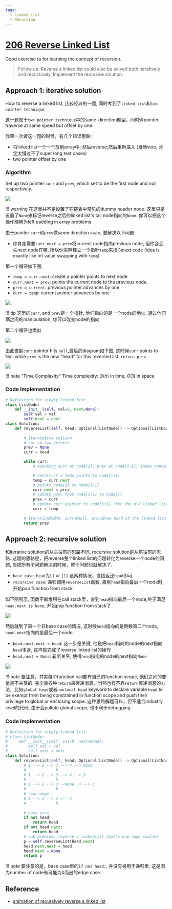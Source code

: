 ```yaml
---
tags:
  - Linked List
  - Recursion
---
```


# [206 Reverse Linked List](https://leetcode.com/problems/reverse-linked-list/description/)

Good exercise to for learning the concept of recursion.

> Follow up: Reverse a linked list could also be solved both iteratively and recursively. Implement the recursive solution.

## Approach 1: iterative solution
<!-- Describe your approach to solving the problem. -->
How to reverse a linked list, 比较经典的一题, 同时考到了`linked list`和`two pointer technique`. 

这一题属于`two pointer technique`中的same-direction题型，同时俩pointer traverse at same speed but offset by one.

我第一次做这一题的时候，有几个错误思路:

- 将linked list一个一个放到array中; 然后reverse;然后重新插入 (当场veto, 肯定太慢过不了super long test cases)
- two pointer offset by one 

### Algorithm
<!-- Describe your first thoughts on how to solve this problem. -->

Set up two pointer `curr` and `prev`, which set to be the first node and null, respectively.

![](./assets/img1.png)

!!! warning
    在这里并不是设置了在链表中常见的dummy header node. 这里只是设置了`None`来标记reverse之后的linked list's tail node指向的`None`. 你可以把这个操作理解为left padding in array problems

由于pointer `curr`和`prev`做same direction scan, 要解决以下问题:

- 你肯定需要`curr.next = prev`将current node指向previous node, 但你会丢失next node在哪, 所以你需啊建立一个指针`temp`来指向next code (idea is exactly like int value swapping with `temp`)

第一个循环如下图:

- `temp = curr.next`: create a pointer points to next node
- `curr.next = prev`: points the current node to the previous node. 
- `prev = current`: previous pointer advances by one.
- `curr = temp`: current pointer advances by one

![](./assets/img2.png)

!!! tip
    这里的`curr`, and `prev`是一个指针, 他们指向的是一个node的地址. 通过他们俩之间的manipulation, 你可以改变node的指向

第二个循环也类似

![](./assets/img3.png)

由此直到`curr` pointer hits `null`,最后的diagram如下图, 这时候`curr` points to Null while `prev` is the new "head" for this reversed list. `return prev` 

![](./assets/img4.png)


!!! note "Time Complexity"
    Time complexity: $O(n)$ in time, $O(1)$ in space



### Code Implementation
```python
# Definition for singly-linked list.
class ListNode:
    def __init__(self, val=0, next=None):
        self.val = val
        self.next = next
class Solution:
    def reverseList(self, head: Optional[ListNode]) -> Optional[ListNode]:
        
        # Iteratative sotluon
        # set up two pointer
        prev = None
        curr = head

        while curr:
            # assuming curr at node[i], prev at node[i-1], index convention是根据old linked list

            # construct a temo points to node[i+1]
            temp = curr.next
            # points node[i] to node[i-1]
            curr.next = prev
            # update prev from node[i-1] to node[i]
            prev = curr
            # update curr pointer to node[i+1] (for the old linked list)
            curr = temp
        
        # iteration结束时, curr在null, prev是new head of the linked list
        return prev

```



## Approach 2: recursive solution

和iterative solution的从头往前的思路不同, recursive solution是从尾往前的思路. 这题的思路是，把reverse整个linked list的问题转化为reverse一个node的问题, 当把所有子问题解决的时候，整个问题也就解决了.

- `base case`: `head`为`[]` or `[1]` 这两种情况，直接返还`head`即可.
- `recursive case`: 递归调用`reverseList`函数, 直到`head`指向最后一个node时, 开始pop function from stack.

如下图所示, 函数不断堆积在call stack里，直到`head`指向最后一个node,终于满足`head.next is None`, 开始pop function from stack了

![](./assets/1.excalidraw.png)

然后就到了第一个非base case的情况, 这时候`head`指向的是倒数第二个node, `head.next`指向的是最后一个node.

- `head.next.next = head`: 这一步是关键, 他是把`head`指向的node的next指向`head`本身, 这样就完成了reverse linked list的操作
- `head.next = None`: 斩断关系, 使得`head`指向的node的next指向`None`

![](./assets/2.excalidraw.png)


!!! note
    要注意，其实每个function call都有自己的function scope, 他们之间的变量是不共享的. 完全靠各种`return`来传递消息，当然也有不靠`return`传递消息的方法，比如`global head`或者`nonlocal head` keyword to declare variable `head` to be exempt from being constrained in function scope and push their privilege to global or enclosing scope. 这种思路解题可以，但不适合industry level的代码, 由于会pollute global scope, 也不利于debugging.


### Code Implementation

```python
# Definition for singly-linked list.
# class ListNode:
#     def __init__(self, val=0, next=None):
#         self.val = val
#         self.next = next
class Solution:
    def reverseList(self, head: Optional[ListNode]) -> Optional[ListNode]:
        # 1 --> 2 --> 3 --> 4 --> None
        #             h
        # 1 --> 2 --> 3 --> 4 --> 3
        #             h
        # 1 --> 2 --> 3 --None  4 --> 3
        #             h
        # rearrange
        # 1 --> 2 --> 3 <-- 4
        #             h
        
        # base case
        if not head:
            return head
        if not head.next:
            return head
        # sub-preblem: reverse a linkedlist that's one node smaller
        p = self.reverseList(head.next)
        head.next.next = head
        head.next = None
        return p        
```

!!! note
    要注意的是，base case里的`if not head:`, 并没有被用于递归里. 这是因为number of node有可能为0而出的edge case. 

## Reference

- [animation of recursively reverse a linked list](https://www.youtube.com/watch?v=MRe3UsRadKw&ab_channel=IDeserve)